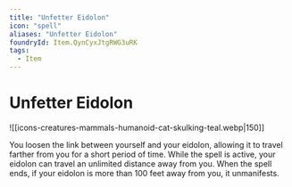 ```yaml
---
title: "Unfetter Eidolon"
icon: "spell"
aliases: "Unfetter Eidolon"
foundryId: Item.QynCyxJtgRWG3uRK
tags:
  - Item
---
```


# Unfetter Eidolon
![[icons-creatures-mammals-humanoid-cat-skulking-teal.webp|150]]

You loosen the link between yourself and your eidolon, allowing it to travel farther from you for a short period of time. While the spell is active, your eidolon can travel an unlimited distance away from you. When the spell ends, if your eidolon is more than 100 feet away from you, it unmanifests.
